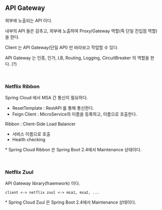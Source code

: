 ## API Gateway

외부에 노출되는 API 이다. 

내부의 API 들은 감추고, 외부에 노출하여 Proxy/Gateway 역할(즉 단일 진입점 역할)을 한다.

Client 는 API Gateway(단일 API) 만 바라보고 작업할 수 있다.

API Gateway 는 인증, 인가, LB, Routing, Logging, CircuitBreaker 의 역할을 한다. (?)

<br>

### Netflix Ribbon

Spring Cloud 에서 MSA 간 통신이 필요하다.

- ResetTemplate : RestAPI 를 통해 통신한다. 
- Feign Client : MicroService의 이름을 등록하고, 이름으로 호출한다.

Ribbon : Client-Side Load Balancer
- 서비스 이름으로 호출
- Health checking

\* Spring Cloud Ribbon 은 Spring Boot 2.4에서 Maintenance 상태이다.

<br>

### Netflix Zuul

API Gateway library(fraemwork) 이다.

```
client <-> netflix zuul <-> msa1, msa2, ...
```

\* Spring Cloud Zuul 은 Spring Boot 2.4에서 Maintenance 상태이다.